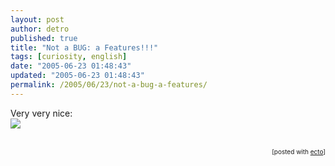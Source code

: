 ```yaml
---
layout: post
author: detro
published: true
title: "Not a BUG: a Features!!!"
tags: [curiosity, english]
date: "2005-06-23 01:48:43"
updated: "2005-06-23 01:48:43"
permalink: /2005/06/23/not-a-bug-a-features/
---
```


Very very nice:<br /><img src="http://blogs.sun.com/roller/resources/lukas/bug-feature.jpg" /><br /><br /><p style="font-size:10px;text-align:right;">[posted with <a href="http://ecto.kung-foo.tv">ecto</a>]</p>
